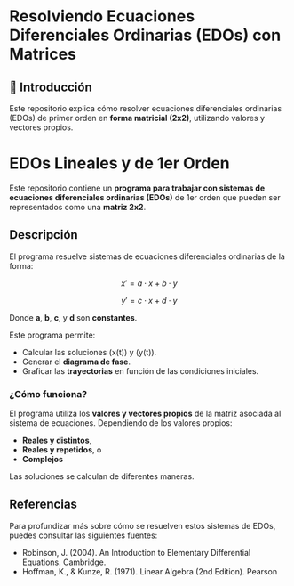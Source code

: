 # Resolviendo Ecuaciones Diferenciales Ordinarias (EDOs) con Matrices

## 📌 Introducción
Este repositorio explica cómo resolver ecuaciones diferenciales ordinarias (EDOs) de primer orden en **forma matricial (2x2)**, utilizando valores y vectores propios.

# EDOs Lineales y de 1er Orden

Este repositorio contiene un **programa para trabajar con sistemas de ecuaciones diferenciales ordinarias (EDOs)** de 1er orden que pueden ser representados como una **matriz 2x2**.

## Descripción

El programa resuelve sistemas de ecuaciones diferenciales ordinarias de la forma:

$$
x' = a \cdot x + b \cdot y
$$

$$
y' = c \cdot x + d \cdot y
$$

Donde **a**, **b**, **c**, y **d** son **constantes**.

Este programa permite:
- Calcular las soluciones \(x(t)\) y \(y(t)\).
- Generar el **diagrama de fase**.
- Graficar las **trayectorias** en función de las condiciones iniciales.

### ¿Cómo funciona?

El programa utiliza los **valores y vectores propios** de la matriz asociada al sistema de ecuaciones. Dependiendo de los valores propios:
- **Reales y distintos**,
- **Reales y repetidos**, o
- **Complejos**

Las soluciones se calculan de diferentes maneras.

## Referencias

Para profundizar más sobre cómo se resuelven estos sistemas de EDOs, puedes consultar las siguientes fuentes:
- Robinson, J. (2004). An Introduction to Elementary Differential Equations. Cambridge.
- Hoffman, K., & Kunze, R. (1971). Linear Algebra (2nd Edition). Pearson












